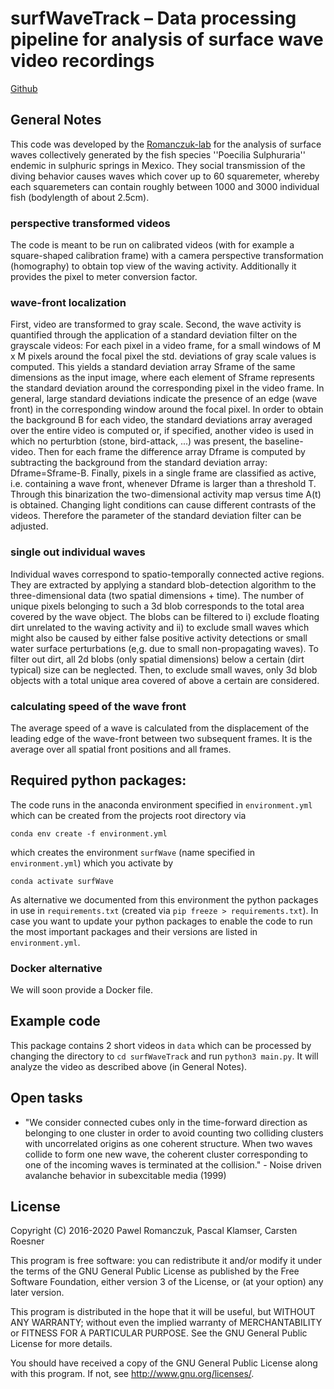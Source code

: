 # surfWaveTrack – Data processing pipeline for analysis of surface wave video recordings

[Github](https://github.com/PaPeK/surfWaveTrack)

## General Notes

This code was developed by the [Romanczuk-lab](http://lab.romanczuk.de/) for the analysis of surface waves collectively generated by the fish species ''Poecilia Sulphuraria'' endemic in sulphuric springs in Mexico.
They social transmission of the diving behavior causes waves which cover up to 60 squaremeter, whereby each squaremeters can contain roughly between 1000 and 3000 individual fish (bodylength of about 2.5cm).

### perspective transformed videos
The code is meant to be run on calibrated videos (with for example a square-shaped calibration frame) with a camera perspective transformation (homography) to obtain top view of the waving activity.
Additionally it provides the pixel to meter conversion factor.

### wave-front localization
First, video are transformed to gray scale.
Second, the wave activity is quantified through the application of a standard deviation filter on the grayscale videos: For each pixel in a video frame, for a small windows of M x M pixels around the focal pixel the std. deviations of gray scale values is computed.
This yields a standard deviation array Sframe of the same dimensions as the input image, where each element of Sframe represents the standard deviation around the corresponding pixel in the video frame.
In general, large standard deviations indicate the presence of an edge (wave front) in the corresponding window around the focal pixel.
In order to obtain the background B for each video, the standard deviations array averaged over the entire video is computed or, if specified, another video is used in which no perturbtion (stone, bird-attack, ...) was present, the baseline-video.
Then for each frame the difference array Dframe is computed by subtracting the background from the standard deviation array: Dframe=Sframe-B.
Finally, pixels in a single frame are classified as active, i.e. containing a wave front, whenever Dframe is larger than a threshold T.
Through this binarization the two-dimensional activity map versus time A(t) is obtained.
Changing light conditions can cause different contrasts of the videos.
Therefore the parameter of the standard deviation filter can be adjusted.

### single out individual waves
Individual waves correspond to spatio-temporally connected active regions.
They are extracted by applying a standard blob-detection algorithm to the three-dimensional data (two spatial dimensions + time).
The number of unique pixels belonging to such a 3d blob corresponds to the total area covered by the wave object.
The blobs can be filtered to i) exclude floating dirt unrelated to the waving activity and ii) to exclude small waves which might also be caused by either false positive activity detections or small water surface perturbations (e,g. due to small non-propagating waves).
To filter out dirt, all 2d blobs (only spatial dimensions) below a certain (dirt typical) size can be neglected.
Then, to exclude small waves, only 3d blob objects with a total unique area covered of above a certain are considered.

### calculating speed of the wave front
The average speed of a wave is calculated from the displacement of the leading edge of the wave-front between two subsequent frames.
It is the average over all spatial front positions and all frames.

## Required python packages:

The code runs in the anaconda environment specified in `environment.yml` which can be created from the projects root directory via
```shell
conda env create -f environment.yml
```
which creates the environment `surfWave` (name specified in `environment.yml`) which you activate by
```shell
conda activate surfWave
```
As alternative we documented from this environment the python packages in use in `requirements.txt` (created via `pip freeze > requirements.txt`). 
In case you want to update your python packages to enable the code to run the most important packages and their versions are listed in `environment.yml`.

### Docker alternative

We will soon provide a Docker file.

## Example code

This package contains 2 short videos in `data` which can be processed by changing the directory to `cd surfWaveTrack`
and run `python3 main.py`.
It will analyze the video as described above (in General Notes).


## Open tasks

* "We consider connected cubes only in the time-forward direction as belonging to one cluster in order to avoid counting two colliding clusters with uncorrelated origins as one coherent structure. When two waves collide to form one new wave, the coherent cluster corresponding to one of the incoming waves is terminated at the collision." - Noise driven avalanche behavior in subexcitable media (1999)

## License

Copyright (C) 2016-2020 Pawel Romanczuk, Pascal Klamser, Carsten Roesner

This program is free software: you can redistribute it and/or modify
it under the terms of the GNU General Public License as published by
the Free Software Foundation, either version 3 of the License, or
(at your option) any later version.

This program is distributed in the hope that it will be useful,
but WITHOUT ANY WARRANTY; without even the implied warranty of
MERCHANTABILITY or FITNESS FOR A PARTICULAR PURPOSE.  See the
GNU General Public License for more details.

You should have received a copy of the GNU General Public License
along with this program.  If not, see <http://www.gnu.org/licenses/>.

